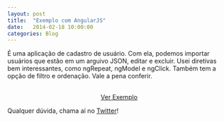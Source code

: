 ```yaml
---
layout: post
title:  "Exemplo com AngularJS"
date:   2014-02-18 10:00:00
categories: Blog
---
```


É uma aplicação de cadastro de usuário. Com ela, podemos importar usuários que estão em um arguivo JSON, editar e excluir. Usei diretivas bem interessantes, como ngRepeat, ngModel e ngClick. Também tem a opção de filtro e ordenação. Vale a pena conferir.

<br />

<div style="text-align: center">
	<a type="button" href="http://fabricioronchi.github.io/AngularJS/" class="btn btn-success" target="_blank">Ver Exemplo</a>
</div>

Qualquer dúvida, chama aí no <a href="https://twitter.com/realronchi" target="blank">Twitter</a>!
